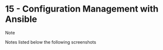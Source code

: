 # 15 - Configuration Management with Ansible

> [!NOTE]
> Notes listed below the following screenshots
